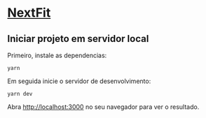 # [NextFit]()

## Iniciar projeto em servidor local

Primeiro, instale as dependencias:

``yarn``

Em seguida inicie o servidor de desenvolvimento:

``yarn dev``

Abra [http://localhost:3000](http://localhost:3000) no seu navegador para ver o resultado.